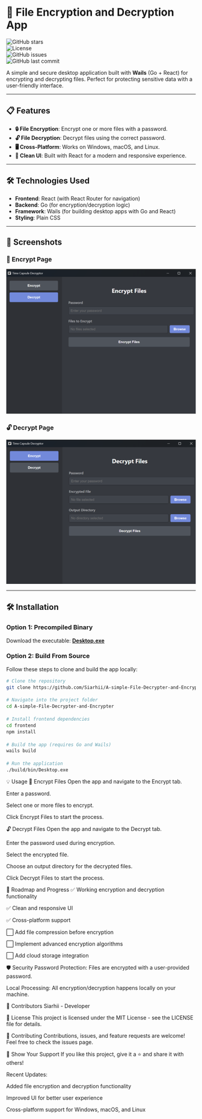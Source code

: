 # 🚀 File Encryption and Decryption App

![GitHub stars](https://img.shields.io/github/stars/Siarhii/A-simple-File-Decrypter-and-Encrypter?style=social)  
![License](https://img.shields.io/github/license/Siarhii/A-simple-File-Decrypter-and-Encrypter)  
![GitHub issues](https://img.shields.io/github/issues/Siarhii/A-simple-File-Decrypter-and-Encrypter)  
![GitHub last commit](https://img.shields.io/github/last-commit/Siarhii/A-simple-File-Decrypter-and-Encrypter)

A simple and secure desktop application built with **Wails** (Go + React) for encrypting and decrypting files. Perfect for protecting sensitive data with a user-friendly interface.

---

## 📋 Features

- **🔒 File Encryption**: Encrypt one or more files with a password.
- **🔓 File Decryption**: Decrypt files using the correct password.
- **🖥️ Cross-Platform**: Works on Windows, macOS, and Linux.
- **🎨 Clean UI**: Built with React for a modern and responsive experience.

---

## 🛠️ Technologies Used

- **Frontend**: React (with React Router for navigation)
- **Backend**: Go (for encryption/decryption logic)
- **Framework**: Wails (for building desktop apps with Go and React)
- **Styling**: Plain CSS

---

## 🎨 Screenshots

### 🔐 Encrypt Page

![Encrypt Page Screenshot](SS/encryptSS.png)

### 🔓 Decrypt Page

![Decrypt Page Screenshot](SS/decryptSS.png)

---

## 🛠️ Installation

### Option 1: Precompiled Binary

Download the executable: **[Desktop.exe](./build/bin/Desktop.exe)**

### Option 2: Build From Source

Follow these steps to clone and build the app locally:

```bash
# Clone the repository
git clone https://github.com/Siarhii/A-simple-File-Decrypter-and-Encrypter.git

# Navigate into the project folder
cd A-simple-File-Decrypter-and-Encrypter

# Install frontend dependencies
cd frontend
npm install

# Build the app (requires Go and Wails)
wails build

# Run the application
./build/bin/Desktop.exe

```

💡 Usage
🔐 Encrypt Files
Open the app and navigate to the Encrypt tab.

Enter a password.

Select one or more files to encrypt.

Click Encrypt Files to start the process.

🔓 Decrypt Files
Open the app and navigate to the Decrypt tab.

Enter the password used during encryption.

Select the encrypted file.

Choose an output directory for the decrypted files.

Click Decrypt Files to start the process.

🚧 Roadmap and Progress
✅ Working encryption and decryption functionality

✅ Clean and responsive UI

✅ Cross-platform support

⬜ Add file compression before encryption

⬜ Implement advanced encryption algorithms

⬜ Add cloud storage integration

🛡️ Security
Password Protection: Files are encrypted with a user-provided password.

Local Processing: All encryption/decryption happens locally on your machine.

👥 Contributors
Siarhii - Developer

📜 License
This project is licensed under the MIT License - see the LICENSE file for details.

🤝 Contributing
Contributions, issues, and feature requests are welcome!
Feel free to check the issues page.

🌟 Show Your Support
If you like this project, give it a ⭐️ and share it with others!

Recent Updates:

Added file encryption and decryption functionality

Improved UI for better user experience

Cross-platform support for Windows, macOS, and Linux
